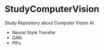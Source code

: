 # StudyComputerVision
Study Repository about Computer Vision AI

- Neural Style Transfer
- GAN
- PIFu
